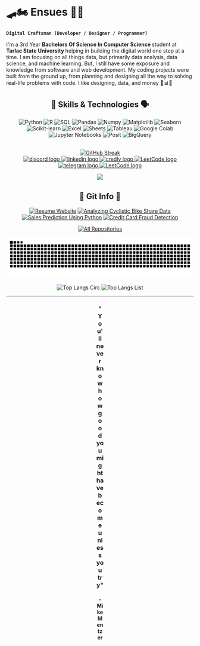 

# 🛹🏍️ Ensues 🎸📖

**`Digital Craftsman (Developer / Designer / Programmer)`**

I'm a 3rd Year <b> Bachelors Of Science In Computer Science </b> student at <b> Tarlac State University </b> helping in building the digital world one step at a time. I am focusing on all things data, but primarily data analysis, data science, and machine learning. But, I still have some exposure and knowledge from software and web development. My coding projects were built from the ground up, from planning and designing all the way to solving real-life problems with code. I like designing, data, and money 🎨📊💸

###

<div align="center">

  <h2 align="center"> 🧰 Skills & Technologies 🗣️ </h2> 
  
  <p align="center">
    <img alt="Python" src="https://img.shields.io/badge/-Python-3670A0?style=for-the-badge&logo=python&logoColor=ffdd54"/>
    <img alt="R" src="https://img.shields.io/badge/R-002366?style=for-the-badge&logo=R&logoColor=white"/>
    <img alt="SQL" src="https://img.shields.io/badge/-SQL-000?style=for-the-badge&logo=MySQL&logoColor=4479A1" />
    <img alt="Pandas" src="https://img.shields.io/badge/-Pandas-333333?style=for-the-badge&logo=pandas"/>
    <img alt="Numpy" src="https://img.shields.io/badge/Numpy-777BB4?style=for-the-badge&logo=numpy&logoColor=white"/>
    <img alt="Matplotlib" src="https://img.shields.io/badge/-Matplotlib-000000?style=for-the-badge&logo=python"/>
    <img alt="Seaborn" src="https://img.shields.io/badge/-Seaborn-3776AB?style=for-the-badge&logo=python&logoColor=white&size=40x40"/>
    <img alt="Scikit-learn" src="https://img.shields.io/badge/scikit--learn-F7931E?style=for-the-badge&logo=scikit-learn&logoColor=white"/>
    <img alt="Excel" src="https://img.shields.io/badge/excel-008000?style=for-the-badge&logo=google-sheets&logoColor=white" />
    <img alt="Sheets" src="https://img.shields.io/badge/Sheets-008000?style=for-the-badge&logo=google-sheets&logoColor=white" />
    <img alt="Tableau" src="https://img.shields.io/badge/Tableau-ffffff?style=for-the-badge&logo=Tableau&logoColor=black" />
    <img alt="Google Colab" src="https://img.shields.io/badge/Google_Colab-F9AB00?style=for-the-badge&logo=google-colab&logoColor=white"/>
    <img alt="Jupyter Notebooks" src="https://img.shields.io/badge/Jupyter%20Notebook-F37626?style=for-the-badge&logo=jupyter&logoColor=white" />
    <img alt="Posit" src="https://img.shields.io/badge/Posit-002366?style=for-the-badge&logo=Posit&logoColor=white" />
    <img alt="BigQuery" src="https://img.shields.io/badge/BigQuery-3670A0?style=for-the-badge&logo=BigQuery&logoColor=white"/>
  </p>

  <div align="center">
  <br>
  <a href="https://git.io/streak-stats"><img src="https://github-readme-streak-stats.herokuapp.com?user=Ensues&theme=catppuccin_mocha" alt="GitHub Streak" /></a>
  <br> 
  <a href="https://discordapp.com/users/Sen/" target="_blank">
    <img src="https://img.shields.io/static/v1?message=Discord&logo=discord&label=&color=7289DA&logoColor=white&labelColor=&style=for-the-badge" height="24" alt="discord logo"  />
  </a>
  <a href="https://www.linkedin.com/in/ejanssenq/" target="_blank">
    <img src="https://img.shields.io/static/v1?message=LinkedIn&logo=linkedin&label=&color=0077B5&logoColor=white&labelColor=&style=for-the-badge" height="24" alt="linkedin logo"  />
  </a>
  <a href="https://www.credly.com/users/eric-janssen-quiambao" target="_blank">
    <img src="https://img.shields.io/badge/-Credly-FF6B00?style=for-the-badge&logo=credly&logoColor=white" height="24" alt="credly logo"  />
  </a>
  <a href="https://leetcode.com/u/ejanssenq/" target="_blank">
    <img src="https://img.shields.io/static/v1?message=LeetCode&logo=LeetCode&label=&color=yellow&logoColor=white&labelColor=&style=for-the-badge" height="24" alt="LeetCode logo"  />
  </a>
  <a href=" https://www.hackerrank.com/profile/Ensues" target="_blank">
    <img src="https://img.shields.io/static/v1?message=hackerrank&logo=hackerrank&label=&color=green&logoColor=white&labelColor=&style=for-the-badge" height="24" alt="telegram logo"  />
  </a>
  <a href=" https://www.sololearn.com/en/profile/20612487" target="_blank">
    <img src="https://img.shields.io/static/v1?message=SoloLearn&logo=SoloLearn&label=&color=black&logoColor=white&labelColor=&style=for-the-badge" height="24" alt="LeetCode logo"  />
  </a>

  <p></p>
  
  ![](https://komarev.com/ghpvc/?username=Ensues&&color=033E3E&style=flat-square&abbreviated=true)

</div>

  <!--

    <img align="right" alt="totoro" width="425" src="images\moto.webp"> 

  
  #### Languages

  <img src="https://cdn.jsdelivr.net/gh/devicons/devicon/icons/html5/html5-original.svg" height="40" alt="html5 logo"  />
  <img width="12" />
  <img src="https://cdn.jsdelivr.net/gh/devicons/devicon/icons/css3/css3-original.svg" height="40" alt="css3 logo"  />
  <img width="12" />
  <img src="https://cdn.jsdelivr.net/gh/devicons/devicon/icons/javascript/javascript-original.svg" height="40" alt="javascript logo"  />
  <img width="12" />
  <img src="https://cdn.jsdelivr.net/gh/devicons/devicon/icons/php/php-original.svg" height="40" alt="php logo"  />
  <img width="12" />
  
  <img src="https://cdn.jsdelivr.net/gh/devicons/devicon/icons/python/python-original.svg" height="40" alt="python logo"  />
  <img width="12" />
  <img src="https://cdn.jsdelivr.net/gh/devicons/devicon@latest/icons/r/r-original.svg" height="40"  alt="R logo"/>
  <img width="12" />
  <img src="https://cdn.jsdelivr.net/gh/devicons/devicon/icons/mysql/mysql-original.svg" height="40" alt="mysql logo"  />
  <img width="12" />
  <img src="https://cdn.jsdelivr.net/gh/devicons/devicon/icons/java/java-original.svg" height="40" alt="java logo"  />
  <img width="12" />
  <img src="https://cdn.jsdelivr.net/gh/devicons/devicon/icons/visualbasic/visualbasic-original.svg" height="40" alt="visualbasic logo"  />
  <img width="12" />


  #### Data Science & Quant Analysis 
  <img src="https://cdn.jsdelivr.net/gh/devicons/devicon/icons/numpy/numpy-original.svg" height="40" alt="numpy logo"  />
  <img width="12" />
  <img src="https://cdn.jsdelivr.net/gh/devicons/devicon/icons/pandas/pandas-original.svg" height="40" alt="pandas logo"  />
  <img width="12" />
  <img src="https://cdn.jsdelivr.net/gh/devicons/devicon/icons/matplotlib/matplotlib-original.svg" height="40" alt="matplotlib logo"  />
  <img width="12" />
  <img src="https://cdn.jsdelivr.net/gh/devicons/devicon/icons/scikitlearn/scikitlearn-original.svg" height="40" alt="visualstudio logo"/>
  <img width="12" />   

  #### IDEs
  <img src="https://cdn.jsdelivr.net/gh/devicons/devicon/icons/vscode/vscode-original.svg" height="40" alt="vscode logo"  />
  <img width="12" />
  <img src="https://cdn.jsdelivr.net/gh/devicons/devicon/icons/visualstudio/visualstudio-original.svg" height="40" alt="visualstudio logo"  />
  <img width="12" />     
  <img src="https://cdn.jsdelivr.net/gh/devicons/devicon/icons/jupyter/jupyter-original-wordmark.svg" height="40" alt="visualstudio logo"   />
  <img width="12" />
  <img src="https://cdn.jsdelivr.net/gh/devicons/devicon@latest/icons/rstudio/rstudio-original.svg" height="40"  alt="RStudio logo"/>
  <img width="12" />

  #### Tools & Tech
  <img src="https://cdn.jsdelivr.net/gh/devicons/devicon/icons/github/github-original.svg" height="40" alt="github logo"  />
  <img width="12" />
  <img src="https://cdn.jsdelivr.net/gh/devicons/devicon/icons/git/git-original.svg" height="40" alt="git logo"  />
  <img width="12" />
  -->
  
</div>



<div align="center">

  <h2> 💽 Git Info 💾</h2>

  [![Resume Website](https://github-readme-stats.vercel.app/api/pin/?username=Ensues&repo=Ensues.github.io&theme=catppuccin_mocha)](https://github.com/Ensues/Ensues.github.io)
  [![Analyzing Cyclistic Bike Share Data](https://github-readme-stats.vercel.app/api/pin/?username=Ensues&repo=Analyzing-Cyclistic-Bike-Share-Data&theme=catppuccin_mocha)](https://github.com/Ensues/Analyzing-Cyclistic-Bike-Share-Data) 
  [![Sales Prediction Using Python](https://github-readme-stats.vercel.app/api/pin/?username=Ensues&repo=Sales-Prediction-Using-Python&theme=catppuccin_mocha)](https://github.com/Ensues/Sales-Prediction-Using-Python)
  [![Credit Card Fraud Detection](https://github-readme-stats.vercel.app/api/pin/?username=Ensues&repo=Credit-Card-Fraud-Detection&theme=catppuccin_mocha)](https://github.com/Ensues/Credit-Card-Fraud-Detection) 

  <a href="https://github.com/Ensues?tab=repositories" target="_blank"><img alt="All Repositories" title="All Repositories" src="https://img.shields.io/badge/-Repositories%20-6600cc?style=for-the-badge&logo=koding&logoColor=white"/></a>

  ![snake gif](https://github.com/Ensues/Ensues/blob/output/github-contribution-grid-snake-dark.svg)

  <img src="https://github-readme-stats.vercel.app/api/top-langs/?username=Ensues&theme=catppuccin_mocha&hide_border=false&layout=donut" alt="Top Langs Circ">
  <img src="https://github-readme-stats.vercel.app/api/top-langs?username=Ensues&theme=catppuccin_mocha&hide_border=false&langs_count=8&layout=compact&" width=340 alt="Top Langs List" />
</div>

---

<div align="center">
  <div style="width: 20px;">
    <h3>"You'll never know how good you might have become unless you try"</h3>
    <h4> - Mike Mentzer </h4>
  </div>
</div>
